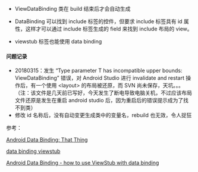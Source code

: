 + ViewDataBinding 类在 build 结束后才会自动生成


+ DataBinding 可以找到 include 标签的控件，但要求 include 标签具有 id 属性，这样才可以通过 include 标签生成的 field 来找到 include 布局的 view。
+ viewstub 标签也能使用 data binding










#### 问题记录

+ 20180315：发生 “Type parameter T has incompatible upper bounds: ViewDataBinding” 错误，对 Android Studio 进行 invalidate and restart 操作后，有一个使用 \<layout> 的布局被还原，而 SVN 尚未保存，天坑。。。（注：该文件是几天前已写好，今天发生了断电导致电脑关机，不过应该布局文件还原是发生在重启 android studio 后，因为重启后的错误提示成为了找不到类） 
+ 修改 id 名称后，没有自动变更生成类中的变量名，rebuild 也无效，令人捉狂


参考：

[Android Data Binding: That <include> Thing](https://medium.com/google-developers/android-data-binding-that-include-thing-1c8791dd6038)

[data binding viewstub](https://developer.android.com/topic/libraries/data-binding/index.html#viewstubs)

[Android Data Binding - how to use ViewStub with data binding](https://stackoverflow.com/questions/34712952/android-data-binding-how-to-use-viewstub-with-data-binding)